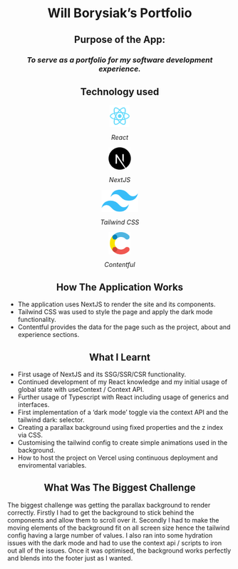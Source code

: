 <h1 align="center">Will Borysiak’s Portfolio</h1>
 
<h2 align="center">Purpose of the App:</h2>
 
<h3 align="center"><i>To serve as a portfolio for my software development experience.</i></h3>
 
<h2 align="center">Technology used</h2>
 
<div align="center">
  <img align="center" src="/docs/readme/icons/react.svg" alt="HTML" height="50"/>
  <p align="center"><i>React</i></p>
</div>

<div align="center">
  <img align="center" src="/docs/readme/icons/nextjs.svg" alt="HTML" height="50"/>
  <p align="center"><i>NextJS</i></p>
</div>

<div align="center">
  <img align="center" src="/docs/readme/icons/tailwindcss.svg" alt="HTML" height="50"/>
  <p align="center"><i>Tailwind CSS</i></p>
</div>

<div align="center">
  <img align="center" src="/docs/readme/icons/contentful.svg" alt="HTML" height="50"/>
  <p align="center"><i>Contentful</i></p>
</div>

<h2 align="center">How The Application Works</h2>

- The application uses NextJS to render the site and its components.
- Tailwind CSS was used to style the page and apply the dark mode functionality.
- Contentful provides the data for the page such as the project, about and experience sections.

<h2 align="center">What I Learnt</h2>

- First usage of NextJS and its SSG/SSR/CSR functionality.
- Continued development of my React knowledge and my initial usage of global state with useContext / Context API.
- Further usage of Typescript with React including usage of generics and interfaces.
- First implementation of a ‘dark mode’ toggle via the context API and the tailwind dark: selector.
- Creating a parallax background using fixed properties and the z index via CSS.
- Customising the tailwind config to create simple animations used in the background.
- How to host the project on Vercel using continuous deployment and enviromental variables.

<h2 align="center">What Was The Biggest Challenge</h2>

The biggest challenge was getting the parallax background to render correctly. Firstly I had to get the background to stick behind the components and allow them to scroll over it. Secondly I had to make the moving elements of the background fit on all screen size hence the tailwind config having a large number of values. I also ran into some hydration issues with the dark mode and had to use the context api / scripts to iron out all of the issues. Once it was optimised, the background works perfectly and blends into the footer just as I wanted.
